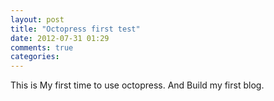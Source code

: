 ```yaml
---
layout: post
title: "Octopress first test"
date: 2012-07-31 01:29
comments: true
categories: 
---
```



This is My first time to use octopress.
And Build my first blog.
